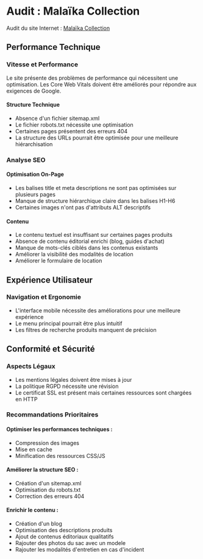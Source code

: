 # Audit : Malaïka Collection

Audit du site Internet : [Malaïka Collection](https://malaika-collection.com/)

## Performance Technique

### Vitesse et Performance

Le site présente des problèmes de performance qui nécessitent une optimisation. Les Core Web Vitals doivent être améliorés pour répondre aux exigences de Google.

#### Structure Technique

- Absence d'un fichier sitemap.xml
- Le fichier robots.txt nécessite une optimisation
- Certaines pages présentent des erreurs 404
- La structure des URLs pourrait être optimisée pour une meilleure hiérarchisation

### Analyse SEO

#### Optimisation On-Page

- Les balises title et meta descriptions ne sont pas optimisées sur plusieurs pages
- Manque de structure hiérarchique claire dans les balises H1-H6
- Certaines images n'ont pas d'attributs ALT descriptifs

#### Contenu

- Le contenu textuel est insuffisant sur certaines pages produits
- Absence de contenu éditorial enrichi (blog, guides d'achat)
- Manque de mots-clés ciblés dans les contenus existants
- Améliorer la visibilité des modalités de location
- Améliorer le formulaire de location

## Expérience Utilisateur

### Navigation et Ergonomie

- L'interface mobile nécessite des améliorations pour une meilleure expérience
- Le menu principal pourrait être plus intuitif
- Les filtres de recherche produits manquent de précision

## Conformité et Sécurité

### Aspects Légaux

- Les mentions légales doivent être mises à jour
- La politique RGPD nécessite une révision
- Le certificat SSL est présent mais certaines ressources sont chargées en HTTP

### Recommandations Prioritaires

#### Optimiser les performances techniques :

- Compression des images
- Mise en cache
- Minification des ressources CSS/JS

#### Améliorer la structure SEO :

- Création d'un sitemap.xml
- Optimisation du robots.txt
- Correction des erreurs 404

#### Enrichir le contenu :

- Création d'un blog
- Optimisation des descriptions produits
- Ajout de contenus éditoriaux qualitatifs
- Rajouter des photos du sac avec un modele
- Rajouter les modalités d'entretien en cas d'incident

